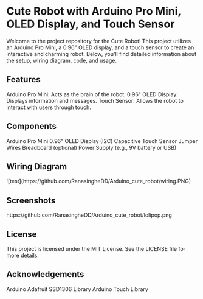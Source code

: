 <h1>Cute Robot with Arduino Pro Mini, OLED Display, and Touch Sensor</h1>
Welcome to the project repository for the Cute Robot! This project utilizes an Arduino Pro Mini, a 0.96" OLED display, and a touch sensor to create an interactive and charming robot. Below, you'll find detailed information about the setup, wiring diagram, code, and usage.

<h2>Features</h2>
Arduino Pro Mini: Acts as the brain of the robot.
0.96" OLED Display: Displays information and messages.
Touch Sensor: Allows the robot to interact with users through touch.
<h2>Components</h2>
Arduino Pro Mini
0.96" OLED Display (I2C)
Capacitive Touch Sensor
Jumper Wires
Breadboard (optional)
Power Supply (e.g., 9V battery or USB)

<h2>Wiring Diagram</h2>
![test](https://github.com/RanasingheDD/Arduino_cute_robot/wiring.PNG)

<h2>Screenshots</h2>
https://github.com/RanasingheDD/Arduino_cute_robot/lolipop.png

<h2>License</h2>
This project is licensed under the MIT License. See the LICENSE file for more details.

<h2>Acknowledgements</h2>
Arduino
Adafruit SSD1306 Library
Arduino Touch Library

